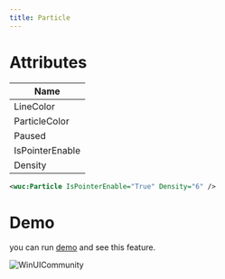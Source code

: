 ```yaml
---
title: Particle
---
```


# Attributes
|Name|
|-|
|LineColor|
|ParticleColor|
|Paused|
|IsPointerEnable|
|Density|

```xml
<wuc:Particle IsPointerEnable="True" Density="6" />
```

# Demo
you can run [demo](https://github.com/WinUICommunity/WinUICommunity) and see this feature.

![WinUICommunity](https://raw.githubusercontent.com/WinUICommunity/Resources/main/WinUICommunityDocs/Win2d/Particle.gif)
